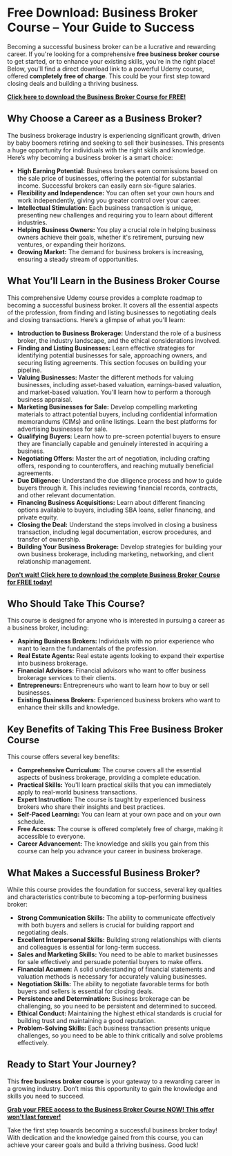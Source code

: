 # Free Download: Business Broker Course – Your Guide to Success

Becoming a successful business broker can be a lucrative and rewarding career. If you're looking for a comprehensive **free business broker course** to get started, or to enhance your existing skills, you're in the right place! Below, you'll find a direct download link to a powerful Udemy course, offered **completely free of charge**. This could be your first step toward closing deals and building a thriving business.

[**Click here to download the Business Broker Course for FREE!**](https://udemywork.com/business-broker-course)

## Why Choose a Career as a Business Broker?

The business brokerage industry is experiencing significant growth, driven by baby boomers retiring and seeking to sell their businesses. This presents a huge opportunity for individuals with the right skills and knowledge. Here’s why becoming a business broker is a smart choice:

*   **High Earning Potential:** Business brokers earn commissions based on the sale price of businesses, offering the potential for substantial income. Successful brokers can easily earn six-figure salaries.
*   **Flexibility and Independence:** You can often set your own hours and work independently, giving you greater control over your career.
*   **Intellectual Stimulation:** Each business transaction is unique, presenting new challenges and requiring you to learn about different industries.
*   **Helping Business Owners:** You play a crucial role in helping business owners achieve their goals, whether it's retirement, pursuing new ventures, or expanding their horizons.
*   **Growing Market:** The demand for business brokers is increasing, ensuring a steady stream of opportunities.

## What You’ll Learn in the Business Broker Course

This comprehensive Udemy course provides a complete roadmap to becoming a successful business broker. It covers all the essential aspects of the profession, from finding and listing businesses to negotiating deals and closing transactions. Here’s a glimpse of what you'll learn:

*   **Introduction to Business Brokerage:** Understand the role of a business broker, the industry landscape, and the ethical considerations involved.
*   **Finding and Listing Businesses:** Learn effective strategies for identifying potential businesses for sale, approaching owners, and securing listing agreements. This section focuses on building your pipeline.
*   **Valuing Businesses:** Master the different methods for valuing businesses, including asset-based valuation, earnings-based valuation, and market-based valuation. You'll learn how to perform a thorough business appraisal.
*   **Marketing Businesses for Sale:** Develop compelling marketing materials to attract potential buyers, including confidential information memorandums (CIMs) and online listings. Learn the best platforms for advertising businesses for sale.
*   **Qualifying Buyers:** Learn how to pre-screen potential buyers to ensure they are financially capable and genuinely interested in acquiring a business.
*   **Negotiating Offers:** Master the art of negotiation, including crafting offers, responding to counteroffers, and reaching mutually beneficial agreements.
*   **Due Diligence:** Understand the due diligence process and how to guide buyers through it. This includes reviewing financial records, contracts, and other relevant documentation.
*   **Financing Business Acquisitions:** Learn about different financing options available to buyers, including SBA loans, seller financing, and private equity.
*   **Closing the Deal:** Understand the steps involved in closing a business transaction, including legal documentation, escrow procedures, and transfer of ownership.
*   **Building Your Business Brokerage:** Develop strategies for building your own business brokerage, including marketing, networking, and client relationship management.

[**Don't wait! Click here to download the complete Business Broker Course for FREE today!**](https://udemywork.com/business-broker-course)

## Who Should Take This Course?

This course is designed for anyone who is interested in pursuing a career as a business broker, including:

*   **Aspiring Business Brokers:** Individuals with no prior experience who want to learn the fundamentals of the profession.
*   **Real Estate Agents:** Real estate agents looking to expand their expertise into business brokerage.
*   **Financial Advisors:** Financial advisors who want to offer business brokerage services to their clients.
*   **Entrepreneurs:** Entrepreneurs who want to learn how to buy or sell businesses.
*   **Existing Business Brokers:** Experienced business brokers who want to enhance their skills and knowledge.

## Key Benefits of Taking This Free Business Broker Course

This course offers several key benefits:

*   **Comprehensive Curriculum:** The course covers all the essential aspects of business brokerage, providing a complete education.
*   **Practical Skills:** You'll learn practical skills that you can immediately apply to real-world business transactions.
*   **Expert Instruction:** The course is taught by experienced business brokers who share their insights and best practices.
*   **Self-Paced Learning:** You can learn at your own pace and on your own schedule.
*   **Free Access:** The course is offered completely free of charge, making it accessible to everyone.
*   **Career Advancement:** The knowledge and skills you gain from this course can help you advance your career in business brokerage.

## What Makes a Successful Business Broker?

While this course provides the foundation for success, several key qualities and characteristics contribute to becoming a top-performing business broker:

*   **Strong Communication Skills:** The ability to communicate effectively with both buyers and sellers is crucial for building rapport and negotiating deals.
*   **Excellent Interpersonal Skills:** Building strong relationships with clients and colleagues is essential for long-term success.
*   **Sales and Marketing Skills:** You need to be able to market businesses for sale effectively and persuade potential buyers to make offers.
*   **Financial Acumen:** A solid understanding of financial statements and valuation methods is necessary for accurately valuing businesses.
*   **Negotiation Skills:** The ability to negotiate favorable terms for both buyers and sellers is essential for closing deals.
*   **Persistence and Determination:** Business brokerage can be challenging, so you need to be persistent and determined to succeed.
*   **Ethical Conduct:** Maintaining the highest ethical standards is crucial for building trust and maintaining a good reputation.
*   **Problem-Solving Skills:** Each business transaction presents unique challenges, so you need to be able to think critically and solve problems effectively.

## Ready to Start Your Journey?

This **free business broker course** is your gateway to a rewarding career in a growing industry. Don’t miss this opportunity to gain the knowledge and skills you need to succeed.

**[Grab your FREE access to the Business Broker Course NOW! This offer won't last forever!](https://udemywork.com/business-broker-course)**

Take the first step towards becoming a successful business broker today! With dedication and the knowledge gained from this course, you can achieve your career goals and build a thriving business. Good luck!

